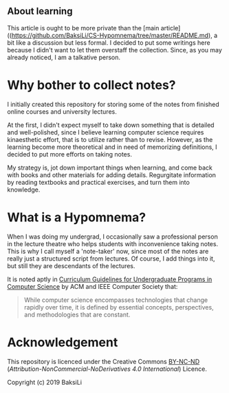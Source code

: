 About learning
---
This article is ought to be more private than the [main article]((https://github.com/BaksiLi/CS-Hypomnema/tree/master/README.md), a bit like a discussion but less formal. I decided to put some writings here because I didn't want to let them overstaff the collection. Since, as you may already noticed, I am a talkative person.

# Why bother to collect notes?
I initially created this repository for storing some of the notes from finished online courses and university lectures. 
 
At the first, I didn't expect myself to take down something that is detailed and well-polished, since I believe learning computer science requires kinaesthetic effort, that is to utilize rather than to revise. 
However, as the learning become more theoretical and in need of memorizing definitions, I decided to put more efforts on taking notes.

My strategy is, jot down important things when learning, and come back with books and other materials for adding details. Regurgitate information by reading textbooks and practical exercises, and turn them into knowledge.

# What is a Hypomnema? 
When I was doing my undergrad, I occasionally saw a professional person in the lecture theatre who helps students with inconvenience taking notes. This is why I call myself a 'note-taker' now, since most of the notes are really just a structured script from lectures. Of course, I add things into it, but still they are descendants of the lectures.

It is noted aptly in  [Curriculum Guidelines for Undergraduate Programs in Computer Science](https://dl.acm.org/citation.cfm?id=2534860) by ACM and IEEE Computer Society that:
> While computer science encompasses technologies that change rapidly over time, it is defined by essential concepts, perspectives, and methodologies that are constant.

<!-- Therefore, ... -->

# Acknowledgement
This repository is licenced under the Creative Commons [BY-NC-ND](https://creativecommons.org/licenses/by-nc-nd/4.0/) (*Attribution-NonCommercial-NoDerivatives 4.0 International*) Licence.  

Copyright (c) 2019 BaksiLi